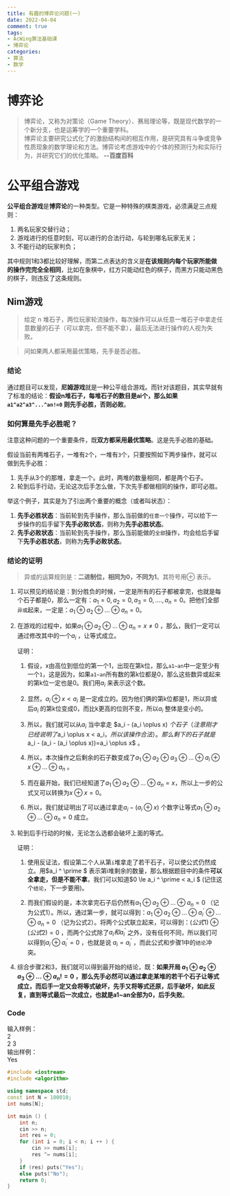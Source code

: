 ```yaml
---
title: 有趣的博弈论问题(一)
date: 2022-04-04
comment: true
tags:
- AcWing算法基础课
- 博弈论
categories:
- 算法
- 数学
---
```


# 博弈论

> 博弈论，又称为对策论（Game Theory）、赛局理论等，既是现代数学的一个新分支，也是运筹学的一个重要学科。  
> 博弈论主要研究公式化了的激励结构间的相互作用，是研究具有斗争或竞争性质现象的数学理论和方法。博弈论考虑游戏中的个体的预测行为和实际行为，并研究它们的优化策略。 **--百度百科**

# 公平组合游戏
**公平组合游戏**是**博弈论**的一种类型。它是一种特殊的棋类游戏，必须满足三点规则：  
1. 两名玩家交替行动；
2. 游戏进行的任意时刻，可以进行的合法行动，与轮到哪名玩家无关；
3. 不能行动的玩家判负；

其中规则1和3都比较好理解，而第二点表达的含义是**在该规则内每个玩家所能做的操作完完全全相同**，比如在象棋中，红方只能动红色的棋子，而黑方只能动黑色的棋子，则违反了这条规则。


## Nim游戏

> 给定 n 堆石子，两位玩家轮流操作，每次操作可以从任意一堆石子中拿走任意数量的石子（可以拿完，但不能不拿），最后无法进行操作的人视为失败。

> 问如果两人都采用最优策略，先手是否必胜。

### 结论
通过题目可以发现，**尼姆游戏**就是一种公平组合游戏。而针对该题目，其实早就有了标准的结论：**假设n堆石子，每堆石子的数目是ai个，那么如果 `a1^a2^a3^...^an!=0` 则先手必胜，否则必败**。

### 如何算是先手必胜呢？
注意这种问题的一个重要条件，既**双方都采用最优策略**。这是先手必胜的基础。

假设当前有两堆石子，一堆有`2`个，一堆有`3`个，只要按照如下两步操作，就可以做到先手必胜：  
1. 先手从3个的那堆，拿走一个。此时，两堆的数量相同，都是两个石子。
2. 轮到后手行动，无论这次后手怎么做，下次先手都做相同的操作，即可必胜。

举这个例子，其实是为了引出两个重要的概念（或者叫状态）：
1. **先手必胜状态**：当前轮到先手操作，那么当前做的`任意一个`操作，可以给下一步操作的后手留下**先手必败状态**，则称为**先手必胜状态**。
2. **先手必败状态**：当前轮到先手操作，那么当前能做的`全部`操作，均会给后手留下**先手必胜状态**，则称为**先手必败状态**。

### 结论的证明
> 异或的运算规则是：**二进制位，相同为0，不同为1**。其符号用$\oplus$ 表示。

1. 可以预见的结论是：到分胜负的时候，一定是所有的石子都被拿完，也就是每个石子都是0，那么一定有：$a_1=0,a_2=0,a_3=0,....,a_n=0$。把他们全部`异或`起来，一定是：${a_1}\oplus {a_2} \oplus ... \oplus a_n=0$。
2. 在游戏的过程中，如果${a_1}\oplus {a_2} \oplus ... \oplus a_n=x \ne 0$ ，那么，我们一定可以通过修改其中的一个$a_i$ ，让等式成立。  

    证明：
    1. 假设，x由高位到低位的第一个1，出现在第k位，那么`a1~an`中一定至少有一个`1`，这是因为，如果`a1~an`所有数的第k位都是0，那么这些数异或起来的第k位一定也是0。我们用$a_i$ 来表示这个数。
    
    2. 显然，$a_i \oplus x < a_i$ 是一定成立的。因为他们俩的第k位都是1，所以异或后$a_i$ 的第k位变成0，而比k更高的位则不变，所以$a_i$ 整体是变小的。
    
    3. 所以，我们就可以从$a_i$ 当中拿走 $a_i - (a_i \oplus x) $个石子（注意刚才已经说明了$a_i \oplus x < a_i$， 所以该操作合法）。那么剩下的石子就是$a_i - (a_i - (a_i \oplus x))=a_i \oplus x$ 。
    
    4. 所以，本次操作之后剩余的石子数变成了$a_1\oplus a_2 \oplus a_3\oplus ... \oplus a_i \oplus x \oplus ... \oplus a_n$ 。
    
    5. 而在最开始，我们已经知道了${a_1}\oplus {a_2} \oplus ... \oplus a_n=x$，所以上一步的公式又可以转换为$x \oplus x = 0$。
    6. 所以，我们就证明出了可以通过拿走$a_i - (a_i \oplus x)$ 个数字让等式${a_1}\oplus {a_2} \oplus ... \oplus a_n=0$ 成立。
3. 轮到后手行动的时候，无论怎么选都会破坏上面的等式。
    
    证明：
    1. 使用反证法，假设第二个人从第`i`堆拿走了若干石子，可以使公式仍然成立。用$a_i ^ \prime $ 表示第i堆剩余的数量，那么根据题目中的条件**可以全拿走，但是不能不拿**，我们可以知道$0 \le a_i ^ \prime < a_i $ (记住这个`结论`，下一步要用)。
    
    2. 而我们假设的是，本次拿完石子后仍然有${a_1}\oplus {a_2} \oplus ... \oplus a_n=0$ （记为公式1）。所以，通过第一步，就可以得到：${a_1}\oplus {a_2} \oplus ...  \oplus{a_i^\prime } \oplus... \oplus a_n=0$ （记为公式2）。将两个公式联立起来，可以得到：${(公式1)} \oplus {(公式2)} = 0$ ，而两个公式除了$a_i和a_i^ \prime$ 之外，没有任何不同，所以我们可以得到$a_i \oplus a_i^\prime = 0$ ，也就是说 $a_i = a_i^\prime$ ，而此公式和步骤1中的`结论`冲突。 
4. 综合步骤2和3，我们就可以得到最开始的结论，既：**如果开局 $a_1 \oplus a_2\oplus a_3 \oplus ... \oplus a_n!=0$ ，那么先手必然可以通过拿走某堆的若干个石子让等式成立，而后手一定又会将等式破坏，先手又将等式还原，后手破坏，如此反复，直到等式最后一次成立，也就是a1~an全部为0，后手失败**。    

### Code
输入样例：  
2  
2 3  
输出样例：  
Yes  
```cpp
#include <iostream>
#include <algorithm>

using namespace std;
const int N = 100010;
int nums[N];

int main () {
    int n;
    cin >> n;
    int res = 0;
    for (int i = 0; i < n; i ++ ) {
        cin >> nums[i];
        res ^= nums[i];
    }
    if (res) puts("Yes");
    else puts("No");
    return 0;
}
```